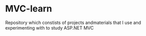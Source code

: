 MVC-learn
=========
Repository which constists of projects andmaterials that I use and experimenting with to study ASP.NET MVC  
